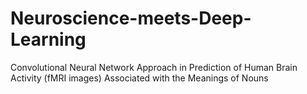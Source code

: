 # Neuroscience-meets-Deep-Learning
Convolutional Neural Network Approach in Prediction of Human Brain Activity (fMRI images) Associated with the Meanings of Nouns
